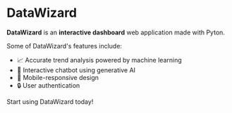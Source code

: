 # DataWizard

**DataWizard** is an **interactive dashboard** web application made with Pyton.

Some of DataWizard's features include:

- :chart_with_upwards_trend: Accurate trend analysis powered by machine learning
- :robot: Interactive chatbot using generative AI
- :iphone: Mobile-responsive design
- :lock: User authentication

Start using DataWizard today!

